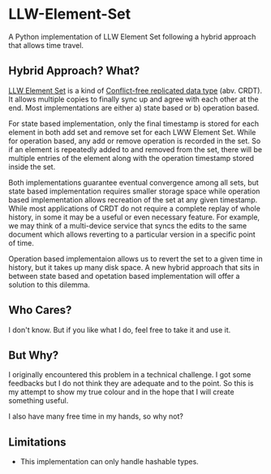 # LLW-Element-Set
A Python implementation of LLW Element Set following a hybrid approach that allows time travel.

## Hybrid Approach?  What?
[LLW Element Set](https://en.wikipedia.org/wiki/Conflict-free_replicated_data_type#LWW-Element-Set_(Last-Write-Wins-Element-Set)) is a kind of [Conflict-free replicated data type](https://en.wikipedia.org/wiki/Conflict-free_replicated_data_type) (abv. CRDT).  It allows multiple copies to finally sync up and agree with each other at the end.  Most implementations are either a) state based or b) operation based.

For state based implementation, only the final timestamp is stored for each element in both add set and remove set for each LWW Element Set.  While for operation based, any add or remove operation is recorded in the set.  So if an element is repeatedly added to and removed from the set, there will be multiple entries of the element along with the operation timestamp stored inside the set.

Both implementations guarantee eventual convergence among all sets, but state based implementation requires smaller storage space while operation based implementation allows recreation of the set at any given timestamp.  While most applications of CRDT do not require a complete replay of whole history, in some it may be a useful or even necessary feature.  For example, we may think of a multi-device service that syncs the edits to the same document which allows reverting to a particular version in a specific point of time.

Operation based implementaion allows us to revert the set to a given time in history, but it takes up many disk space.  A new hybrid approach that sits in between state based and opetation based implementation will offer a solution to this dilemma.

## Who Cares?
I don't know.  But if you like what I do, feel free to take it and use it.

## But Why?
I originally encountered this problem in a technical challenge.  I got some feedbacks but I do not think they are adequate and to the point.  So this is my attempt to show my true colour and in the hope that I will create something useful.

I also have many free time in my hands, so why not?

## Limitations
- This implementation can only handle hashable types.